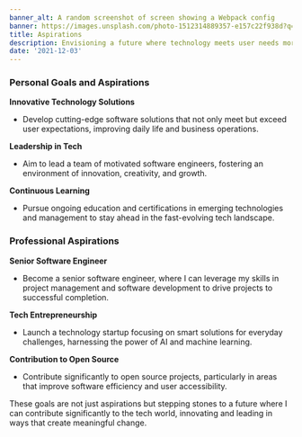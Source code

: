 ```yaml
---
banner_alt: A random screenshot of screen showing a Webpack config
banner: https://images.unsplash.com/photo-1512314889357-e157c22f938d?q=80&w=2342&auto=format&fit=crop&ixlib=rb-4.0.3&ixid=M3wxMjA3fDB8MHxwaG90by1wYWdlfHx8fGVufDB8fHx8fA%3D%3D
title: Aspirations
description: Envisioning a future where technology meets user needs more intuitively. Exploring how the underutilized aspects of technology, like Next.js configs, can be better leveraged to enhance user experiences.
date: '2021-12-03'
---
```


### Personal Goals and Aspirations

**Innovative Technology Solutions**
- Develop cutting-edge software solutions that not only meet but exceed user expectations, improving daily life and business operations.

**Leadership in Tech**
- Aim to lead a team of motivated software engineers, fostering an environment of innovation, creativity, and growth.

**Continuous Learning**
- Pursue ongoing education and certifications in emerging technologies and management to stay ahead in the fast-evolving tech landscape.

### Professional Aspirations

**Senior Software Engineer**
- Become a senior software engineer, where I can leverage my skills in project management and software development to drive projects to successful completion.

**Tech Entrepreneurship**
- Launch a technology startup focusing on smart solutions for everyday challenges, harnessing the power of AI and machine learning.

**Contribution to Open Source**
- Contribute significantly to open source projects, particularly in areas that improve software efficiency and user accessibility.

These goals are not just aspirations but stepping stones to a future where I can contribute significantly to the tech world, innovating and leading in ways that create meaningful change.
